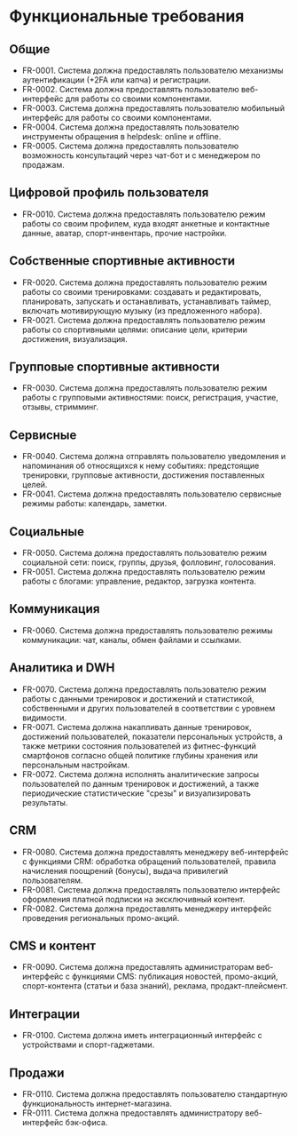 # Функциональные требования
## Общие
* FR-0001. Система должна предоставлять пользователю механизмы аутентификации (+2FA или капча) и регистрации.
* FR-0002. Система должна предоставлять пользователю веб-интерфейс для работы со своими компонентами.
* FR-0003. Система должна предоставлять пользователю мобильный интерфейс для работы со своими компонентами.
* FR-0004. Система должна предоставлять пользователю инструменты обращения в helpdesk: online и offline.
* FR-0005. Система должна предоставлять пользователю возможность консультаций через чат-бот и с менеджером по продажам.

## Цифровой профиль пользователя
* FR-0010. Система должна предоставлять пользователю режим работы со своим профилем, куда входят анкетные и контактные данные, аватар, спорт-инвентарь, прочие настройки.

## Собственные спортивные активности
* FR-0020. Система должна предоставлять пользователю режим работы со своими тренировками: создавать и редактировать, планировать, запускать и останавливать, устанавливать таймер, включать мотивирующую музыку (из предложенного набора).
* FR-0021. Система должна предоставлять пользователю режим работы со спортивными целями: описание цели, критерии достижения, визуализация.

## Групповые спортивные активности
* FR-0030. Система должна предоставлять пользователю режим работы с групповыми активностями: поиск, регистрация, участие, отзывы, стримминг.  

## Сервисные
* FR-0040. Система должна отправлять пользователю уведомления и напоминания об относящихся к нему событиях: предстоящие тренировки, групповые активности, достижения поставленных целей.
* FR-0041. Система должна предоставлять пользователю сервисные режимы работы: календарь, заметки. 

## Социальные
* FR-0050. Система должна предоставлять пользователю режим социальной сети: поиск, группы, друзья, фолловинг, голосования.
* FR-0051. Система должна предоставлять пользователю режим работы с блогами: управление, редактор, загрузка контента.

## Коммуникация
* FR-0060. Система должна предоставлять пользователю режимы коммуникации: чат, каналы, обмен файлами и ссылками.   

## Аналитика и DWH
* FR-0070. Система должна предоставлять пользователю режим работы с данными тренировок и достижений и статистикой, собственными и других пользователей в соответствии с уровнем видимости.
* FR-0071. Система должна накапливать данные тренировок, достижений пользователей, показатели персональных устройств, а также метрики состояния пользователей из фитнес-функций смартфонов согласно общей политике глубины хранения или персональным настройкам.
* FR-0072. Система должна исполнять аналитические запросы пользователей по данным тренировок и достижений, а также периодические статистические "срезы" и визуализировать результаты.

## CRM
* FR-0080. Система должна предоставлять менеджеру веб-интерфейс с функциями CRM: обработка обращений пользователей, правила начисления поощрений (бонусы), выдача привилегий пользователям.
* FR-0081. Система должна предоставлять пользователю интерфейс оформления платной подписки на эксключивный контент.
* FR-0082. Система должна предоставлять менеджеру интерфейс проведения региональных промо-акций.

## CMS и контент
* FR-0090. Система должна предоставлять администраторам веб-интерфейс с функциями CMS: публикация новостей, промо-акций, спорт-контента (статьи и база знаний), реклама, продакт-плейсмент.
 
## Интеграции
* FR-0100. Система должна иметь интеграционный интерфейс с устройствами и спорт-гаджетами.

## Продажи
* FR-0110. Система должна предоставлять пользователю стандартную функциональность интернет-магазина.
* FR-0111. Система должна предоставлять администратору веб-интерфейс бэк-офиса. 
